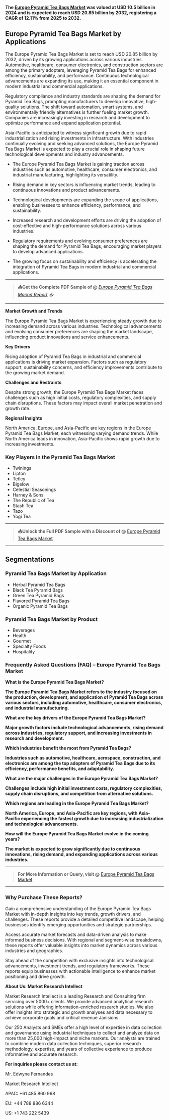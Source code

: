 <p><strong>The <a href="https://www.marketresearchintellect.com/download-sample/?rid=447281&amp;utm_source=Pulse-April-Europe&amp;utm_medium=852">Europe Pyramid Tea Bags Market</a> was valued at USD 10.5 billion in 2024 and is expected to reach USD 20.85 billion by 2032, registering a CAGR of 12.11% from 2025 to 2032.</strong></p><h2>Europe Pyramid Tea Bags Market by Applications&nbsp;</h2><p><p>The Europe Pyramid Tea Bags Market is set to reach USD 20.85 billion by 2032, driven by its growing applications across various industries. Automotive, healthcare, consumer electronics, and construction sectors are among the primary adopters, leveraging Pyramid Tea Bags for enhanced efficiency, sustainability, and performance. Continuous technological advancements are expanding its use, making it an essential component in modern industrial and commercial applications.</p><p>Regulatory compliance and industry standards are shaping the demand for Pyramid Tea Bags, prompting manufacturers to develop innovative, high-quality solutions. The shift toward automation, smart systems, and environmentally friendly alternatives is further fueling market growth. Companies are increasingly investing in research and development to optimize performance and expand application potential.</p><p>Asia-Pacific is anticipated to witness significant growth due to rapid industrialization and rising investments in infrastructure. With industries continually evolving and seeking advanced solutions, the Europe Pyramid Tea Bags Market is expected to play a crucial role in shaping future technological developments and industry advancements.</p></p><ul><li><p>The Europe Pyramid Tea Bags Market is gaining traction across industries such as automotive, healthcare, consumer electronics, and industrial manufacturing, highlighting its versatility.</p></li><li><p>Rising demand in key sectors is influencing market trends, leading to continuous innovations and product advancements.</p></li><li><p>Technological developments are expanding the scope of applications, enabling businesses to enhance efficiency, performance, and sustainability.</p></li><li><p>Increased research and development efforts are driving the adoption of cost-effective and high-performance solutions across various industries.</p></li><li><p>Regulatory requirements and evolving consumer preferences are shaping the demand for Pyramid Tea Bags, encouraging market players to develop advanced applications.</p></li><li><p>The growing focus on sustainability and efficiency is accelerating the integration of Pyramid Tea Bags in modern industrial and commercial applications.</p></li></ul><hr /><blockquote><p><strong><span class="font-[700]">📥Get the Complete PDF Sample of @ </span></strong><em><span class="font-[700]"><a href="https://www.marketresearchintellect.com/download-sample/?rid=447281&amp;utm_source=Pulse-April-Europe&amp;utm_medium=852" target="_blank" data-tracking-control-name="article-ssr-frontend-pulse_little-text-block" data-tracking-will-navigate="" data-test-link="">Europe Pyramid Tea Bags Market Report</a>&nbsp;📥</span></em></p></blockquote><hr /><p class="" data-start="77" data-end="360"><strong data-start="77" data-end="105">Market Growth and Trends</strong></p><p class="" data-start="77" data-end="360">The Europe Pyramid Tea Bags Market is experiencing steady growth due to increasing demand across various industries. Technological advancements and evolving consumer preferences are shaping the market landscape, influencing product innovations and service enhancements.</p><p class="" data-start="362" data-end="606"><strong data-start="362" data-end="377">Key Drivers</strong></p><p class="" data-start="362" data-end="606">Rising adoption of Pyramid Tea Bags in industrial and commercial applications is driving market expansion. Factors such as regulatory support, sustainability concerns, and efficiency improvements contribute to the growing market demand.</p><p class="" data-start="608" data-end="849"><strong data-start="608" data-end="637">Challenges and Restraints</strong></p><p class="" data-start="608" data-end="849">Despite strong growth, the Europe Pyramid Tea Bags Market faces challenges such as high initial costs, regulatory complexities, and supply chain disruptions. These factors may impact overall market penetration and growth rate.</p><p class="" data-start="851" data-end="1095"><strong data-start="851" data-end="872">Regional Insights</strong></p><p class="" data-start="851" data-end="1095">North America, Europe, and Asia-Pacific are key regions in the Europe Pyramid Tea Bags Market, each witnessing varying demand trends. While North America leads in innovation, Asia-Pacific shows rapid growth due to increasing investments.</p><p><h3>Key Players in the Pyramid Tea Bags Market </h3><ul><li>Twinings</li><li> Lipton</li><li> Tetley</li><li> Bigelow</li><li> Celestial Seasonings</li><li> Harney & Sons</li><li> The Republic of Tea</li><li> Stash Tea</li><li> Tazo</li><li> Yogi Tea</li></ul></p><hr /><blockquote><p><strong>📥Unlock the Full PDF Sample with a Discount of @</strong> <a href="https://www.marketresearchintellect.com/ask-for-discount/?rid=447281&amp;utm_source=Pulse-April-Europe&amp;utm_medium=852">Europe Pyramid Tea Bags Market</a></p></blockquote><hr /><p><h2>Segmentations</h2><h3>Pyramid Tea Bags Market by Application</h3><ul><li>Herbal Pyramid Tea Bags</li><li> Black Tea Pyramid Bags</li><li> Green Tea Pyramid Bags</li><li> Flavored Pyramid Tea Bags</li><li> Organic Pyramid Tea Bags</li></ul><h3>Pyramid Tea Bags Market by Product</h3><ul><li>Beverages</li><li> Health</li><li> Gourmet</li><li> Specialty Foods</li><li> Hospitality</li></ul></p><h3><strong>Frequently Asked Questions (FAQ) &ndash; Europe Pyramid Tea Bags Market</strong></h3><p><strong>What is the Europe Pyramid Tea Bags Market?</strong></p><p><strong>The Europe Pyramid Tea Bags Market refers to the industry focused on the production, development, and application of Pyramid Tea Bags across various sectors, including automotive, healthcare, consumer electronics, and industrial manufacturing.</strong></p><p><strong>What are the key drivers of the Europe Pyramid Tea Bags Market?</strong></p><p><strong>Major growth factors include technological advancements, rising demand across industries, regulatory support, and increasing investments in research and development.</strong></p><p><strong>Which industries benefit the most from Pyramid Tea Bags?</strong></p><p><strong>Industries such as automotive, healthcare, aerospace, construction, and electronics are among the top adopters of Pyramid Tea Bags due to its efficiency, performance benefits, and adaptability.</strong></p><p><strong>What are the major challenges in the Europe Pyramid Tea Bags Market?</strong></p><p><strong>Challenges include high initial investment costs, regulatory complexities, supply chain disruptions, and competition from alternative solutions.</strong></p><p><strong>Which regions are leading in the Europe Pyramid Tea Bags Market?</strong></p><p><strong>North America, Europe, and Asia-Pacific are key regions, with Asia-Pacific experiencing the fastest growth due to increasing industrialization and technological advancements.</strong></p><p><strong>How will the Europe Pyramid Tea Bags Market evolve in the coming years?</strong></p><p><strong>The market is expected to grow significantly due to continuous innovations, rising demand, and expanding applications across various industries.</strong></p><hr /><blockquote><p><span class="font-[700]"><strong>For More Information or Query, visit&nbsp;@</strong>&nbsp;</span><span class="font-[700]"><a href="https://www.marketresearchintellect.com/product/global-pyramid-tea-bags-market-size-and-forecast/?utm_source=Linkedin&utm_medium=852" target="_blank" data-tracking-control-name="article-ssr-frontend-pulse_little-text-block" data-tracking-will-navigate="" data-test-link="">Europe Pyramid Tea Bags Market</a></span></p></blockquote><hr /><h3><strong data-start="0" data-end="31">Why Purchase These Reports?</strong></h3><p class="" data-start="35" data-end="297">Gain a comprehensive understanding of the Europe Pyramid Tea Bags Market with in-depth insights into key trends, growth drivers, and challenges. These reports provide a detailed competitive landscape, helping businesses identify emerging opportunities and strategic partnerships.</p><p class="" data-start="299" data-end="540">Access accurate market forecasts and data-driven analysis to make informed business decisions. With regional and segment-wise breakdowns, these reports offer valuable insights into market dynamics across various industries and geographies.</p><p class="" data-start="542" data-end="784">Stay ahead of the competition with exclusive insights into technological advancements, investment trends, and regulatory frameworks. These reports equip businesses with actionable intelligence to enhance market positioning and drive growth.</p><p><strong><span class="font-[700]">About Us: Market Research Intellect</span></strong></p><p><span class="">Market Research Intellect is a leading Research and Consulting firm servicing over 5000+ clients. We provide advanced analytical research solutions while offering information-enriched research studies.&nbsp;</span>We also offer insights into strategic and growth analyses and data necessary to achieve corporate goals and critical revenue Janisions.</p><p><span class="">Our 250 Analysts and SMEs offer a high level of expertise in data collection and governance using industrial techniques to collect and analyze data on more than 25,000 high-impact and niche markets. Our analysts are trained to combine modern data collection techniques, superior research methodology, expertise, and years of collective experience to produce informative and accurate research.</span></p><p><strong>For inquiries please contact us at:</strong></p><p>Mr. Edwyne Fernandes</p><p>Market Research Intellect</p><p>APAC: +61 485 860 968</p><p>EU: +44 788 886 6344</p><p>US: +1 743 222 5439</p>